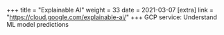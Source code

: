 +++
title = "Explainable AI"
weight = 33
date = 2021-03-07
[extra]
link = "https://cloud.google.com/explainable-ai/"
+++
GCP service: Understand ML model predictions


